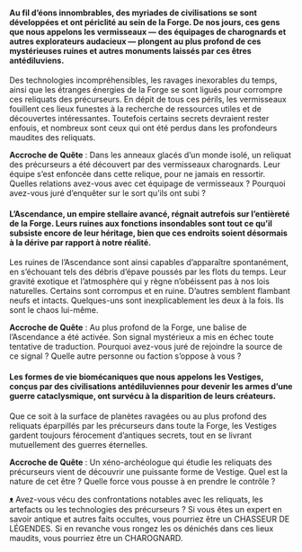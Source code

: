#### Au fil d’éons innombrables, des myriades de civilisations se sont développées et ont périclité au sein de la Forge. De nos jours, ces gens que nous appelons les vermisseaux — des équipages de charognards et autres explorateurs audacieux — plongent au plus profond de ces mystérieuses ruines et autres monuments laissés par ces êtres antédiluviens.
Des technologies incompréhensibles, les ravages inexorables du temps, ainsi que les étranges énergies de la Forge se sont ligués pour corrompre ces reliquats des précurseurs. En dépit de tous ces périls, les vermisseaux fouillent ces lieux funestes à la recherche de ressources utiles et de découvertes intéressantes. Toutefois certains secrets devraient rester enfouis, et nombreux sont ceux qui ont été perdus dans les profondeurs maudites des reliquats.

**Accroche de Quête** : Dans les anneaux glacés d’un monde isolé, un reliquat des précurseurs a été découvert par des vermisseaux charognards. Leur équipe s’est enfoncée dans cette relique, pour ne jamais en ressortir. Quelles relations avez-vous avec cet équipage de vermisseaux ? Pourquoi avez-vous juré d’enquêter sur le sort qu’ils ont subi ?

#### L’Ascendance, un empire stellaire avancé, régnait autrefois sur l’entièreté de la Forge. Leurs ruines aux fonctions insondables sont tout ce qu’il subsiste encore de leur héritage, bien que ces endroits soient désormais à la dérive par rapport à notre réalité.
Les ruines de l’Ascendance sont ainsi capables d’apparaître spontanément, en s’échouant tels des débris d’épave poussés par les flots du temps. Leur gravité exotique et l’atmosphère qui y règne n’obéissent pas à nos lois naturelles. Certains sont corrompus et en ruine. D’autres semblent flambant neufs et intacts. Quelques-uns sont inexplicablement les deux à la fois. Ils sont le chaos lui-même.

**Accroche de Quête** : Au plus profond de la Forge, une balise de l’Ascendance a été activée. Son signal mystérieux a mis en échec toute tentative de traduction. Pourquoi avez-vous juré de rejoindre la source de ce signal ? Quelle autre personne ou faction s’oppose à vous ?

#### Les formes de vie biomécaniques que nous appelons les Vestiges, conçus par des civilisations antédiluviennes pour devenir les armes d’une guerre cataclysmique, ont survécu à la disparition de leurs créateurs.
Que ce soit à la surface de planètes ravagées ou au plus profond des reliquats éparpillés par les précurseurs dans toute la Forge, les Vestiges gardent toujours férocement d’antiques secrets, tout en se livrant mutuellement des guerres éternelles.

**Accroche de Quête** : Un xéno-archéologue qui étudie les reliquats des précurseurs vient de découvrir une puissante forme de Vestige. Quel est la nature de cet être ? Quelle force vous pousse à en prendre le contrôle ?

ᴥ Avez-vous vécu des confrontations notables avec les reliquats, les artefacts ou les technologies des précurseurs ? Si vous êtes un expert en savoir antique et autres faits occultes, vous pourriez être un CHASSEUR DE LÉGENDES. Si en revanche vous rongez les os dénichés dans ces lieux maudits, vous pourriez être un CHAROGNARD.